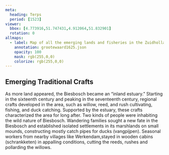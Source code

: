 ```yaml
---
meta:
  heading: Terps
  period: [1523]
viewer:
  bbox: [4.773916,51.747431,4.912064,51.832901]
  rotation: 0
allmaps:
  - label: Map of all the emerging lands and fisheries in the Zuidhollandschen Waard, 1625. 1747. 2650 x 1600 mm. J. Kleijn. Regionaal Archief Dordrecht. 
    annotation: grootewaard1625.json
    opacity: 100
    mask: rgb(255,0,0)
    colorize: rgb(255,0,0)
---
```


## Emerging Traditional Crafts

As more land appeared, the Biesbosch became an “inland estuary.” Starting in the sixteenth century and peaking in the seventeenth century, regional crafts developed in the area, such as willow, reed, and rush cultivating, fishing, and duck catching. Supported by the estuary, these crafts characterized the area for long after. Two kinds of people were inhabiting the wild nature of Biesbosch. Wandering families sought a new fate in the Biesbosch and established isolated settlements in its marshlands on small mounds, constructing mostly catch pipes for ducks (vangpijpen). Seasonal workers from nearby villages like Werkendam,stayed in wooden cabins (schrankketen) in appalling conditions, cutting the reeds, rushes and pollarding the willows.  

